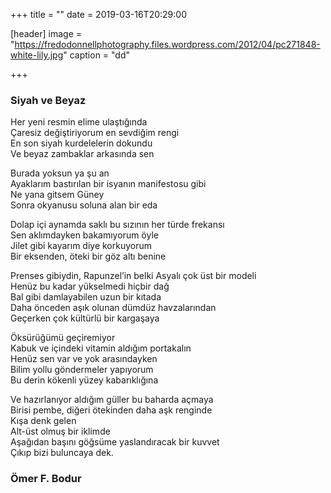 +++
title = ""
date = 2019-03-16T20:29:00


[header]
image = "https://fredodonnellphotography.files.wordpress.com/2012/04/pc271848-white-lily.jpg"
caption = "dd"

+++

### Siyah ve Beyaz
Her yeni resmin elime ulaştığında <br/>
Çaresiz değiştiriyorum en sevdiğim rengi<br/>
En son siyah kurdelelerin dokundu<br/>
Ve beyaz zambaklar arkasında sen<br/>

Burada yoksun ya şu an<br/>
Ayaklarım bastırılan bir isyanın manifestosu gibi<br/>
Ne yana gitsem Güney<br/>
Sonra okyanusu soluna alan bir eda<br/>

Dolap içi aynamda saklı bu sızının her türde frekansı<br/>
Sen aklımdayken bakamıyorum öyle<br/>
Jilet gibi kayarım diye korkuyorum<br/>
Bir eksenden, öteki bir göz altı benine<br/>

Prenses gibiydin, Rapunzel’in belki Asyalı çok üst bir modeli<br/>
Henüz bu kadar yükselmedi hiçbir dağ<br/>
Bal gibi damlayabilen uzun bir kıtada<br/>
Daha önceden aşık olunan dümdüz havzalarından <br/>
Geçerken çok kültürlü bir kargaşaya<br/>
 
Öksürüğümü geçiremiyor<br/>
Kabuk ve içindeki vitamin aldığım portakalın <br/>
Henüz sen var ve yok arasındayken<br/>
Bilim yollu göndermeler yapıyorum<br/>
Bu derin kökenli yüzey kabarıklığına<br/>

Ve hazırlanıyor aldığım güller bu baharda açmaya<br/>
Birisi pembe, diğeri ötekinden daha aşk renginde<br/>
Kışa denk gelen<br/>
Alt-üst olmuş bir iklimde<br/>
Aşağıdan başını göğsüme yaslandıracak bir kuvvet<br/>
Çıkıp bizi buluncaya dek.<br/>

### Ömer F. Bodur
